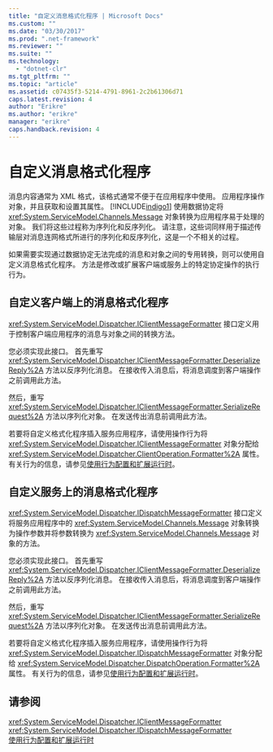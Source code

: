 ```yaml
---
title: "自定义消息格式化程序 | Microsoft Docs"
ms.custom: ""
ms.date: "03/30/2017"
ms.prod: ".net-framework"
ms.reviewer: ""
ms.suite: ""
ms.technology: 
  - "dotnet-clr"
ms.tgt_pltfrm: ""
ms.topic: "article"
ms.assetid: c07435f3-5214-4791-8961-2c2b61306d71
caps.latest.revision: 4
author: "Erikre"
ms.author: "erikre"
manager: "erikre"
caps.handback.revision: 4
---
```

# 自定义消息格式化程序
消息内容通常为 XML 格式，该格式通常不便于在应用程序中使用。  应用程序操作对象，并且获取和设置其属性。  [!INCLUDE[indigo1](../../../../includes/indigo1-md.md)] 使用数据协定将 <xref:System.ServiceModel.Channels.Message> 对象转换为应用程序易于处理的对象。  我们将这些过程称为序列化和反序列化。  请注意，这些词同样用于描述传输层对消息连网格式所进行的序列化和反序列化，这是一个不相关的过程。  
  
 如果需要实现通过数据协定无法完成的消息和对象之间的专用转换，则可以使用自定义消息格式化程序。  方法是修改或扩展客户端或服务上的特定协定操作的执行行为。  
  
## 自定义客户端上的消息格式化程序  
 <xref:System.ServiceModel.Dispatcher.IClientMessageFormatter> 接口定义用于控制客户端应用程序的消息与对象之间的转换方法。  
  
 您必须实现此接口。  首先重写 <xref:System.ServiceModel.Dispatcher.IClientMessageFormatter.DeserializeReply%2A> 方法以反序列化消息。  在接收传入消息后，将消息调度到客户端操作之前调用此方法。  
  
 然后，重写 <xref:System.ServiceModel.Dispatcher.IClientMessageFormatter.SerializeRequest%2A> 方法以序列化对象。  在发送传出消息前调用此方法。  
  
 若要将自定义格式化程序插入服务应用程序，请使用操作行为将 <xref:System.ServiceModel.Dispatcher.IClientMessageFormatter> 对象分配给 <xref:System.ServiceModel.Dispatcher.ClientOperation.Formatter%2A> 属性。  有关行为的信息，请参见[使用行为配置和扩展运行时](../../../../docs/framework/wcf/extending/configuring-and-extending-the-runtime-with-behaviors.md)。  
  
## 自定义服务上的消息格式化程序  
 <xref:System.ServiceModel.Dispatcher.IDispatchMessageFormatter> 接口定义将服务应用程序中的 <xref:System.ServiceModel.Channels.Message> 对象转换为操作参数并将参数转换为 <xref:System.ServiceModel.Channels.Message> 对象的方法。  
  
 您必须实现此接口。  首先重写 <xref:System.ServiceModel.Dispatcher.IClientMessageFormatter.DeserializeReply%2A> 方法以反序列化消息。  在接收传入消息后，将消息调度到客户端操作之前调用此方法。  
  
 然后，重写 <xref:System.ServiceModel.Dispatcher.IClientMessageFormatter.SerializeRequest%2A> 方法以序列化对象。  在发送传出消息前调用此方法。  
  
 若要将自定义格式化程序插入服务应用程序，请使用操作行为将 <xref:System.ServiceModel.Dispatcher.IDispatchMessageFormatter> 对象分配给 <xref:System.ServiceModel.Dispatcher.DispatchOperation.Formatter%2A> 属性。  有关行为的信息，请参见[使用行为配置和扩展运行时](../../../../docs/framework/wcf/extending/configuring-and-extending-the-runtime-with-behaviors.md)。  
  
## 请参阅  
 <xref:System.ServiceModel.Dispatcher.IClientMessageFormatter>   
 <xref:System.ServiceModel.Dispatcher.IDispatchMessageFormatter>   
 [使用行为配置和扩展运行时](../../../../docs/framework/wcf/extending/configuring-and-extending-the-runtime-with-behaviors.md)